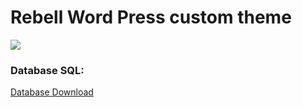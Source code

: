 # Rebell Word Press custom theme
<img src="https://i.ibb.co/swRY9FV/rebell-baner.png">

### Database SQL: 

[Database Download](https://drive.google.com/file/d/1TDyiNAV-W8vzFw02WsdBYgv4WVDXK68U/view?usp=sharing "Я ссылка")

